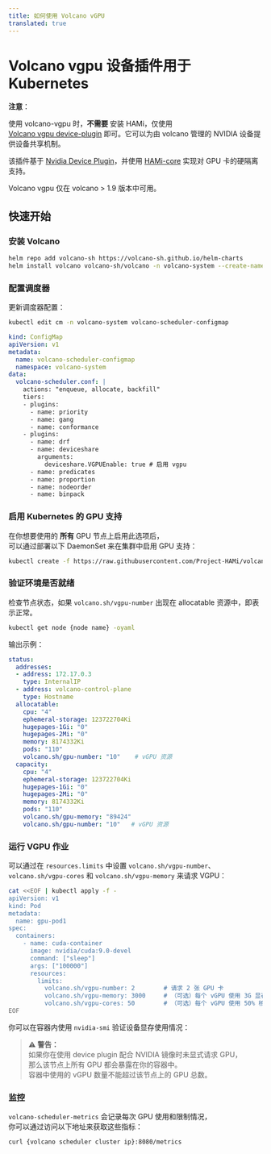 ```yaml
---
title: 如何使用 Volcano vGPU
translated: true
---
```


# Volcano vgpu 设备插件用于 Kubernetes

**注意**：

使用 volcano-vgpu 时，**不需要** 安装 HAMi，仅使用  
[Volcano vgpu device-plugin](https://github.com/Project-HAMi/volcano-vgpu-device-plugin) 即可。它可以为由 volcano 管理的 NVIDIA 设备提供设备共享机制。

该插件基于 [Nvidia Device Plugin](https://github.com/NVIDIA/k8s-device-plugin)，并使用 [HAMi-core](https://github.com/Project-HAMi/HAMi-core) 实现对 GPU 卡的硬隔离支持。

Volcano vgpu 仅在 volcano > 1.9 版本中可用。

## 快速开始

### 安装 Volcano

```bash
helm repo add volcano-sh https://volcano-sh.github.io/helm-charts
helm install volcano volcano-sh/volcano -n volcano-system --create-namespace
```

### 配置调度器

更新调度器配置：

```bash
kubectl edit cm -n volcano-system volcano-scheduler-configmap
```

```yaml
kind: ConfigMap
apiVersion: v1
metadata:
  name: volcano-scheduler-configmap
  namespace: volcano-system
data:
  volcano-scheduler.conf: |
    actions: "enqueue, allocate, backfill"
    tiers:
    - plugins:
      - name: priority
      - name: gang
      - name: conformance
    - plugins:
      - name: drf
      - name: deviceshare
        arguments:
          deviceshare.VGPUEnable: true # 启用 vgpu
      - name: predicates
      - name: proportion
      - name: nodeorder
      - name: binpack
```

### 启用 Kubernetes 的 GPU 支持

在你想要使用的 **所有** GPU 节点上启用此选项后，  
可以通过部署以下 DaemonSet 来在集群中启用 GPU 支持：

```bash
kubectl create -f https://raw.githubusercontent.com/Project-HAMi/volcano-vgpu-device-plugin/main/volcano-vgpu-device-plugin.yml
```

### 验证环境是否就绪

检查节点状态，如果 `volcano.sh/vgpu-number` 出现在 allocatable 资源中，即表示正常。

```bash
kubectl get node {node name} -oyaml
```

输出示例：

```yaml
status:
  addresses:
  - address: 172.17.0.3
    type: InternalIP
  - address: volcano-control-plane
    type: Hostname
  allocatable:
    cpu: "4"
    ephemeral-storage: 123722704Ki
    hugepages-1Gi: "0"
    hugepages-2Mi: "0"
    memory: 8174332Ki
    pods: "110"
    volcano.sh/gpu-number: "10"    # vGPU 资源
  capacity:
    cpu: "4"
    ephemeral-storage: 123722704Ki
    hugepages-1Gi: "0"
    hugepages-2Mi: "0"
    memory: 8174332Ki
    pods: "110"
    volcano.sh/gpu-memory: "89424"
    volcano.sh/gpu-number: "10"   # vGPU 资源
```

### 运行 VGPU 作业

可以通过在 `resources.limits` 中设置 `volcano.sh/vgpu-number`、`volcano.sh/vgpu-cores` 和 `volcano.sh/vgpu-memory` 来请求 VGPU：

```bash
cat <<EOF | kubectl apply -f -
apiVersion: v1
kind: Pod
metadata:
  name: gpu-pod1
spec:
  containers:
    - name: cuda-container
      image: nvidia/cuda:9.0-devel
      command: ["sleep"]
      args: ["100000"]
      resources:
        limits:
          volcano.sh/vgpu-number: 2        # 请求 2 张 GPU 卡
          volcano.sh/vgpu-memory: 3000     # （可选）每个 vGPU 使用 3G 显存
          volcano.sh/vgpu-cores: 50        # （可选）每个 vGPU 使用 50% 核心
EOF
```

你可以在容器内使用 `nvidia-smi` 验证设备显存使用情况：

> **⚠️ 警告：**  
> 如果你在使用 device plugin 配合 NVIDIA 镜像时未显式请求 GPU，  
> 那么该节点上所有 GPU 都会暴露在你的容器中。  
> 容器中使用的 vGPU 数量不能超过该节点上的 GPU 总数。

### 监控

`volcano-scheduler-metrics` 会记录每次 GPU 使用和限制情况，  
你可以通过访问以下地址来获取这些指标：

```bash
curl {volcano scheduler cluster ip}:8080/metrics
```
